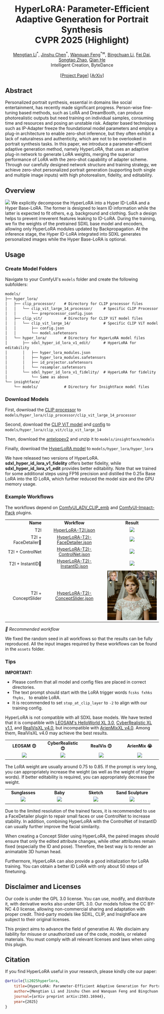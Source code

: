 # <div align="center">HyperLoRA: Parameter-Efficient Adaptive Generation for Portrait Synthesis<br>CVPR 2025 (Highlight)</div>
<div align="center">
    <a href="https://lemonsky1995.github.io/" target="_blank">Mengtian Li</a><sup>*</sup>,
    <a href="https://openreview.net/profile?id=~Jinshu_Chen2" target="_blank">Jinshu Chen</a><sup>*</sup>,
    <a href="https://wanquanf.github.io/" target="_blank">Wanquan Feng</a><sup>*✉</sup>,
    <a href="https://scholar.google.com/citations?user=ac5Se6QAAAAJ" target="_blank">Bingchuan Li</a>,
    <a href="https://openreview.net/profile?id=~Fei_Dai1" target="_blank">Fei Dai</a>,
    <a href="https://openreview.net/profile?id=~Songtao_Zhao1" target="_blank">Songtao Zhao</a>,
    <a href="https://scholar.google.com/citations?user=9rWWCgUAAAAJ" target="_blank">Qian He</a>
    <br>
    Intelligent Creation, ByteDance
</div>
<br>
<div align="center">
    [<a href="https://lemonsky1995.github.io/hyperlora/" target="_blank">Project Page</a>]
    [<a href="https://arxiv.org/abs/2503.16944" target="_blank">ArXiv</a>]
</div>

## Abstract
Personalized portrait synthesis, essential in domains like social entertainment, has recently made significant progress. Person-wise fine-tuning based methods, such as LoRA and DreamBooth, can produce photorealistic outputs but need training on individual samples, consuming time and resources and posing an unstable risk. Adapter based techniques such as IP-Adapter freeze the foundational model parameters and employ a plug-in architecture to enable zero-shot inference, but they often exhibit a lack of naturalness and authenticity, which are not to be overlooked in portrait synthesis tasks. In this paper, we introduce a parameter-efficient adaptive generation method, namely HyperLoRA, that uses an adaptive plug-in network to generate LoRA weights, merging the superior performance of LoRA with the zero-shot capability of adapter scheme. Through our carefully designed network structure and training strategy, we achieve zero-shot personalized portrait generation (supporting both single and multiple image inputs) with high photorealism, fidelity, and editability.

## Overview
![](assets/overview.jpg)
We explicitly decompose the HyperLoRA into a Hyper ID-LoRA and a Hyper Base-LoRA. The former is designed to learn ID information while the latter is expected to fit others, e.g. background and clothing. Such a design helps to prevent irreverent features leaking to ID-LoRA. During the training, we fix the weights of the pretrained SDXL base model and encoders, allowing only HyperLoRA modules updated by Backpropagation. At the inference stage, the Hyper ID-LoRA integrated into SDXL generates personalized images while the Hyper Base-LoRA is optional.

## Usage
### Create Model Folders
Navigate to your ComfyUI's ```models``` folder and create the following subfolders:
```
models/
├── hyper_lora/
│   ├── clip_processor/    # Directory for CLIP processor files
│   │   └── clip_vit_large_14_processor/     # Specific CLIP Processor
│   │       └── preprocessor_config.json
│   ├── clip_vit/          # Directory for CLIP ViT model files
│   │   └── clip_vit_large_14/               # Specific CLIP ViT model
│   │       ├── config.json
│   │       └── model.safetensors
│   └── hyper_lora/        # Directory for HyperLoRA model files
│       ├── sdxl_hyper_id_lora_v1_edit/      # HyperLoRA for editability
│       │   ├── hyper_lora_modules.json
│       │   ├── hyper_lora_modules.safetensors
│       │   ├── id_projector.safetensors
│       │   └── resampler.safetensors
│       └── sdxl_hyper_id_lora_v1_fidelity/  # HyperLoRA for fidelity
│           └── Same as above
└── insightface/
    └── models/            # Directory for InsightFace model files
```

### Download Models
First, download the [CLIP processor](https://huggingface.co/openai/clip-vit-large-patch14/raw/main/preprocessor_config.json) to ```models/hyper_lora/clip_processor/clip_vit_large_14_processor```

Second, download the [CLIP ViT model](https://huggingface.co/openai/clip-vit-large-patch14/resolve/main/model.safetensors) and [config](https://huggingface.co/openai/clip-vit-large-patch14/raw/main/config.json) to ```models/hyper_lora/clip_vit/clip_vit_large_14```

Then, download the [antelopev2](https://github.com/deepinsight/insightface/tree/master/python-package#model-zoo) and unzip it to ```models/insightface/models```

Finally, download the [HyperLoRA model](https://huggingface.co/bytedance-research/HyperLoRA) to ```models/hyper_lora/hyper_lora```

We have released two versions of HyperLoRA. <b>sdxl_hyper_id_lora_v1_fidelity</b> offers better fidelity, while <b>sdxl_hyper_id_lora_v1_edit</b> provides better editability. Note that we trained for some additional steps using FP16 precision and distilled the 0.25x Base LoRA into the ID LoRA, which further reduced the model size and the GPU memory usage.

### Example Workflows
The workflows depend on [ComfyUI_ADV_CLIP_emb](https://github.com/BlenderNeko/ComfyUI_ADV_CLIP_emb) and [ComfyUI-Impact-Pack](https://github.com/ltdrdata/ComfyUI-Impact-Pack) plugins.

<table width="100%" style="text-align: center">
 <tr>
    <td width="25%" style="text-align: right"><b>Name</b></td>
    <td width="40%"><b>Workflow</b></td>
    <td width="35%"><b>Result</b></td>
 </tr>
 <tr>
    <td style="text-align: right">T2I</td>
    <td><a href="assets/HyperLoRA-T2I.json">HyperLoRA-T2I.json</a></td>
    <td><img src="assets/HyperLoRA-T2I.jpg" /></td>
 </tr>
 <tr>
    <td style="text-align: right">T2I + FaceDetailer🌟</td>
    <td><a href="assets/HyperLoRA-T2I-FaceDetailer.json">HyperLoRA-T2I-FaceDetailer.json</a></td>
    <td><img src="assets/HyperLoRA-T2I-FaceDetailer.jpg" /></td>
 </tr>
 <tr>
    <td style="text-align: right">T2I + ControlNet</td>
    <td><a href="assets/HyperLoRA-T2I-ControlNet.json">HyperLoRA-T2I-ControlNet.json</a></td>
    <td><img src="assets/HyperLoRA-T2I-ControlNet.jpg" /></td>
 </tr>
 <tr>
    <td style="text-align: right">T2I + InstantID🌟</td>
    <td><a href="assets/HyperLoRA-T2I-InstantID.json">HyperLoRA-T2I-InstantID.json</a></td>
    <td><img src="assets/HyperLoRA-T2I-InstantID.jpg" /></td>
 </tr>
 <tr>
    <td style="text-align: right">T2I + ConceptSlider</td>
    <td><a href="assets/HyperLoRA-T2I-ConceptSlider.json">HyperLoRA-T2I-ConceptSlider.json</a></td>
    <td><img src="assets/HyperLoRA-T2I-ConceptSlider.jpg" /></td>
 </tr>
</table>

*🌟 Recommended workflow*

We fixed the random seed in all workflows so that the results can be fully reproduced. All the input images required by these workflows can be found in the ```assets``` folder.

### Tips
**IMPORTANT:**
- Please confirm that all model and config files are placed in correct directories.
- The text prompt should start with the LoRA trigger words `fcsks fxhks fhyks, ` to enable LoRA.
- It is recommended to set `stop_at_clip_layer` to `-2` to align with our training config.

HyperLoRA is not compatible with all SDXL base models. We have tested that it is compatible with [LEOSAM's HelloWorld XL 3.0](https://civitai.com/models/43977?modelVersionId=262973), [CyberRealistic XL v1.1](https://civitai.com/models/312530?modelVersionId=395041), and [RealVisXL v4.0](https://civitai.com/models/139562?modelVersionId=344487), but incompatible with [ArienMixXL v4.0](https://civitai.com/models/118913?modelVersionId=322265). Among them, RealVisXL v4.0 may achieve the best results.

<table width="100%" style="text-align: center">
 <tr>
    <td width="25%"><b>LEOSAM 😊</b></td>
    <td width="25%"><b>CyberRealistic 😊</b></td>
    <td width="25%"><b>RealVis 😊</b></td>
    <td width="25%"><b>ArienMix 😭</b></td>
 </tr>
 <tr>
    <td><img src="assets/T2I-LeoSams.jpg" /></td>
    <td><img src="assets/T2I-CyberRealXL.jpg" /></td>
    <td><img src="assets/T2I-RealVisXL.jpg" /></td>
    <td><img src="assets/T2I-ArienMixXL.jpg" /></td>
 </tr>
</table>

The LoRA weight are usually around 0.75 to 0.85. If the prompt is very long, you can appropriately increase the weight (as well as the weight of trigger words). If better editability is required, you can appropriately decrease the weight.

<table width="100%" style="text-align: center">
 <tr>
    <td width="25%"><b>Sunglasses</b></td>
    <td width="25%"><b>Baby</b></td>
    <td width="25%"><b>Sketch</b></td>
    <td width="25%"><b>Sand Sculpture</b></td>
 </tr>
 <tr>
    <td><img src="assets/T2I-Edit-01.jpg" /></td>
    <td><img src="assets/T2I-Edit-02.jpg" /></td>
    <td><img src="assets/T2I-Edit-03.jpg" /></td>
    <td><img src="assets/T2I-Edit-04.jpg" /></td>
 </tr>
</table>

Due to the limited resolution of the trained faces, it is recommended to use a FaceDetailer plugin to repair small faces or use ControlNet to increase stability. In addition, combining HyperLoRA with the ControlNet of InstantID can usually further improve the facial similarity.

When creating a Concept Slider using HyperLoRA, the paired images should ensure that only the edited attribute changes, while other attributes remain fixed (especially the ID and pose). Therefore, the best way is to render an animatable 3D human head.

Furthermore, HyperLoRA can also provide a good initialization for LoRA training. You can obtain a better ID LoRA with only about 50 steps of finetuning.

## Disclaimer and Licenses
Our code is under the GPL 3.0 license. You can use, modify, and distribute it, with derivative works also under GPL 3.0. Our models follow the CC BY-NC 4.0 license, allowing non-commercial sharing and adaptation with proper credit. Third-party models like SDXL, CLIP, and InsightFace are subject to their original licenses.

This project aims to advance the field of generative AI. We disclaim any liability for misuse or unauthorized use of the code, models, or related materials. You must comply with all relevant licenses and laws when using this plugin.

## Citation
If you find HyperLoRA useful in your research, please kindly cite our paper:
```bibtex
@article{li2025hyperlora,
    title={HyperLoRA: Parameter-Efficient Adaptive Generation for Portrait Synthesis}, 
    author={Mengtian Li and Jinshu Chen and Wanquan Feng and Bingchuan Li and Fei Dai and Songtao Zhao and Qian He},
    journal={arXiv preprint arXiv:2503.16944},
    year={2025}
}
```
